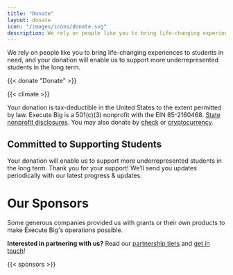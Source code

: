 ```yaml
---
title: "Donate"
layout: donate
icon: "/images/icons/donate.svg"
description: We rely on people like you to bring life-changing experiences to students in need, and your donation will enable us to support more underrepresented students in the long term.
---
```


We rely on people like you to bring life-changing experiences to students in need, and your donation will enable us to support more underrepresented students in the long term.

{{< donate "Donate" >}}

{{< climate >}}

Your donation is tax-deductible in the United States to the extent permitted by law. Execute Big is a 501(c)(3) nonprofit with the EIN 85-2160468. 
[State nonprofit disclosures](/donate/legal). You may also donate by [check](/donate/check) or [cryptocurrency](https://commerce.coinbase.com/checkout/1032bc50-548e-4132-ad59-a5d31efcbdc5). 

## Committed to Supporting Students

Your donation will enable us to support more underrepresented students in the long term. Thank you for your support! We’ll send you updates periodically with our latest progress & updates.

# Our Sponsors

Some generous companies provided us with grants or their own products to make Execute Big's operations possible. 

**Interested in partnering with us?** Read our [partnership tiers](https://www.notion.so/3c605f3a80bf4faca14d135064193af8) and [get in touch](mailto:partner@executebig.org)!

{{< sponsors >}}